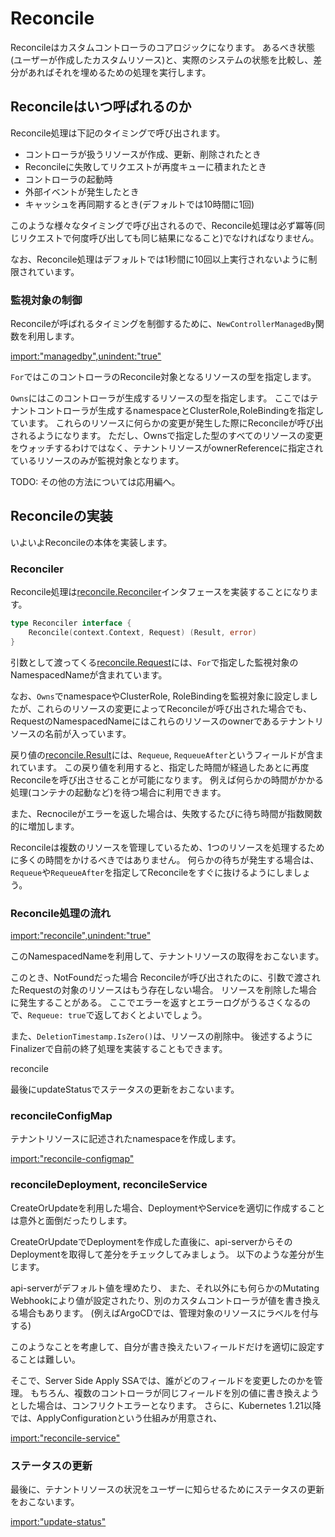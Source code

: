 # Reconcile

Reconcileはカスタムコントローラのコアロジックになります。
あるべき状態(ユーザーが作成したカスタムリソース)と、実際のシステムの状態を比較し、差分があればそれを埋めるための処理を実行します。

## Reconcileはいつ呼ばれるのか

Reconcile処理は下記のタイミングで呼び出されます。

* コントローラが扱うリソースが作成、更新、削除されたとき
* Reconcileに失敗してリクエストが再度キューに積まれたとき
* コントローラの起動時
* 外部イベントが発生したとき
* キャッシュを再同期するとき(デフォルトでは10時間に1回)

このような様々なタイミングで呼び出されるので、Reconcile処理は必ず冪等(同じリクエストで何度呼び出しても同じ結果になること)でなければなりません。

なお、Reconcile処理はデフォルトでは1秒間に10回以上実行されないように制限されています。

### 監視対象の制御

Reconcileが呼ばれるタイミングを制御するために、`NewControllerManagedBy`関数を利用します。

[import:"managedby",unindent:"true"](../../codes/markdown-viewer/controllers/markdownview_controller.go)

`For`ではこのコントローラのReconcile対象となるリソースの型を指定します。

`Owns`にはこのコントローラが生成するリソースの型を指定します。
ここではテナントコントローラが生成するnamespaceとClusterRole,RoleBindingを指定しています。
これらのリソースに何らかの変更が発生した際にReconcileが呼び出されるようになります。
ただし、Ownsで指定した型のすべてのリソースの変更をウォッチするわけではなく、テナントリソースがownerReferenceに指定されているリソースのみが監視対象となります。

TODO: その他の方法については応用編へ。

## Reconcileの実装

いよいよReconcileの本体を実装します。

### Reconciler

Reconcile処理は[reconcile.Reconciler](https://pkg.go.dev/sigs.k8s.io/controller-runtime/pkg/reconcile?tab=doc#Reconciler)インタフェースを実装することになります。

```go
type Reconciler interface {
	Reconcile(context.Context, Request) (Result, error)
}
```

引数として渡ってくる[reconcile.Request](https://pkg.go.dev/sigs.k8s.io/controller-runtime/pkg/reconcile?tab=doc#Request)には、`For`で指定した監視対象のNamespacedNameが含まれています。


なお、`Owns`でnamespaceやClusterRole, RoleBindingを監視対象に設定しましたが、これらのリソースの変更によってReconcileが呼び出された場合でも、
RequestのNamespacedNameにはこれらのリソースのownerであるテナントリソースの名前が入っています。

戻り値の[reconcile.Result](https://pkg.go.dev/sigs.k8s.io/controller-runtime/pkg/reconcile?tab=doc#Result)には、`Requeue`, `RequeueAfter`というフィールドが含まれています。
この戻り値を利用すると、指定した時間が経過したあとに再度Reconcileを呼び出させることが可能になります。
例えば何らかの時間がかかる処理(コンテナの起動など)を待つ場合に利用できます。

また、Recnocileがエラーを返した場合は、失敗するたびに待ち時間が指数関数的に増加します。

Reconcileは複数のリソースを管理しているため、1つのリソースを処理するために多くの時間をかけるべきではありません。
何らかの待ちが発生する場合は、`Requeue`や`RequeueAfter`を指定してReconcileをすぐに抜けるようにしましょう。

### Reconcile処理の流れ

[import:"reconcile",unindent:"true"](../../codes/markdown-viewer/controllers/markdownview_controller.go)

このNamespacedNameを利用して、テナントリソースの取得をおこないます。

このとき、NotFoundだった場合
Reconcileが呼び出されたのに、引数で渡されたRequestの対象のリソースはもう存在しない場合。
リソースを削除した場合に発生することがある。
ここでエラーを返すとエラーログがうるさくなるので、`Requeue: true`で返しておくとよいでしょう。

また、`DeletionTimestamp.IsZero()`は、リソースの削除中。
後述するようにFinalizerで自前の終了処理を実装することもできます。

reconcile

最後にupdateStatusでステータスの更新をおこないます。

### reconcileConfigMap

テナントリソースに記述されたnamespaceを作成します。

[import:"reconcile-configmap"](../../codes/markdown-viewer/controllers/markdownview_controller.go)


### reconcileDeployment, reconcileService

CreateOrUpdateを利用した場合、DeploymentやServiceを適切に作成することは意外と面倒だったりします。

CreateOrUpdateでDeploymentを作成した直後に、api-serverからそのDeploymentを取得して差分をチェックしてみましょう。
以下のような差分が生じます。



api-serverがデフォルト値を埋めたり、
また、それ以外にも何らかのMutating Webhookにより値が設定されたり、別のカスタムコントローラが値を書き換える場合もあります。
(例えばArgoCDでは、管理対象のリソースにラベルを付与する)

このようなことを考慮して、自分が書き換えたいフィールドだけを適切に設定することは難しい。

そこで、Server Side Apply
SSAでは、誰がどのフィールドを変更したのかを管理。
もちろん、複数のコントローラが同じフィールドを別の値に書き換えようとした場合は、コンフリクトエラーとなります。
さらに、Kubernetes 1.21以降では、ApplyConfigurationという仕組みが用意され、

[import:"reconcile-service"](../../codes/markdown-viewer/controllers/markdownview_controller.go)

### ステータスの更新

最後に、テナントリソースの状況をユーザーに知らせるためにステータスの更新をおこないます。

[import:"update-status"](../../codes/markdown-viewer/controllers/markdownview_controller.go)
